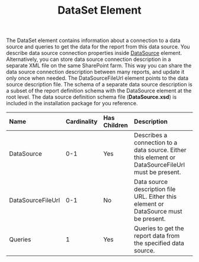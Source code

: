 ﻿---
title: DataSet Element
second_title: Aspose.Words for SharePoint
articleTitle: DataSet Element
linktitle: DataSet Element
description: "DataSet element meaning and structure which may be used while configuring Aspose.Words for SharePoint reports."
type: docs
weight: 40
url: /sharepoint/dataset-element/
---

The DataSet element contains information about a connection to a data source and queries to get the data for the report from this data source. You describe data source connection properties inside [DataSource](/words/sharepoint/datasource-element/) element. Alternatively, you can store data source connection description in a separate XML file on the same SharePoint farm. This way you can share the data source connection description between many reports, and update it only once when needed. The DataSourceFileUrl element points to the data source description file. The schema of a separate data source description is a subset of the report definition schema with the DataSource element at the root level. The data source definition schema file (**DataSource.xsd**) is included in the installation package for you reference.

|Name|Cardinality|Has Children|Description|
| :- | :- | :- | :- |
|DataSource|0-1|Yes|Describes a connection to a data source. Either this element or DataSourceFileUrl must be present.|
|DataSourceFileUrl|0-1|No|Data source description file URL. Either this element or DataSource must be present.|
|Queries|1|Yes|Queries to get the report data from the specified data source.|
